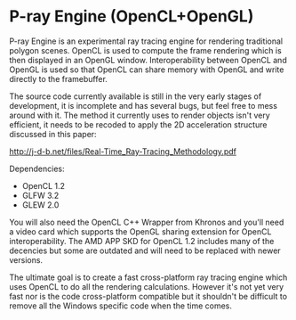 # P-ray Engine (OpenCL+OpenGL)

P-ray Engine is an experimental ray tracing engine for rendering traditional polygon scenes. OpenCL is used to compute the frame rendering which is then displayed in an OpenGL window. Interoperability between OpenCL and OpenGL is used so that OpenCL can share memory with OpenGL and write directly to the framebuffer.

The source code currently available is still in the very early stages of development, it is incomplete and has several bugs, but feel free to mess around with it. The method it currently uses to render objects isn't very efficient, it needs to be recoded to apply the 2D acceleration structure discussed in this paper: 

http://j-d-b.net/files/Real-Time_Ray-Tracing_Methodology.pdf

Dependencies:

* OpenCL 1.2
* GLFW 3.2
* GLEW 2.0

You will also need the OpenCL C++ Wrapper from Khronos and you'll need a video card which supports the OpenGL sharing extension for OpenCL interoperability. The AMD APP SKD for OpenCL 1.2 includes many of the decencies but some are outdated and will need to be replaced with newer versions.

The ultimate goal is to create a fast cross-platform ray tracing engine which uses OpenCL to do all the rendering calculations. However it's not yet very fast nor is the code cross-platform compatible but it shouldn't be difficult to remove all the Windows specific code when the time comes.
